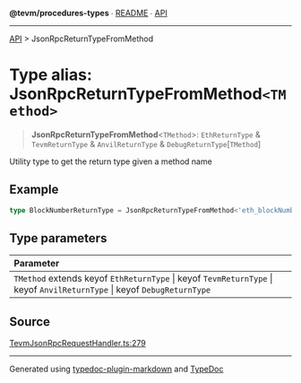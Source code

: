 **@tevm/procedures-types** ∙ [README](../README.md) ∙ [API](../API.md)

***

[API](../API.md) > JsonRpcReturnTypeFromMethod

# Type alias: JsonRpcReturnTypeFromMethod`<TMethod>`

> **JsonRpcReturnTypeFromMethod**\<`TMethod`\>: `EthReturnType` & `TevmReturnType` & `AnvilReturnType` & `DebugReturnType`[`TMethod`]

Utility type to get the return type given a method name

## Example

```typescript
type BlockNumberReturnType = JsonRpcReturnTypeFromMethod<'eth_blockNumber'>
```

## Type parameters

| Parameter |
| :------ |
| `TMethod` extends keyof `EthReturnType` \| keyof `TevmReturnType` \| keyof `AnvilReturnType` \| keyof `DebugReturnType` |

## Source

[TevmJsonRpcRequestHandler.ts:279](https://github.com/evmts/tevm-monorepo/blob/main/packages/procedures-spec/src/TevmJsonRpcRequestHandler.ts#L279)

***
Generated using [typedoc-plugin-markdown](https://www.npmjs.com/package/typedoc-plugin-markdown) and [TypeDoc](https://typedoc.org/)
